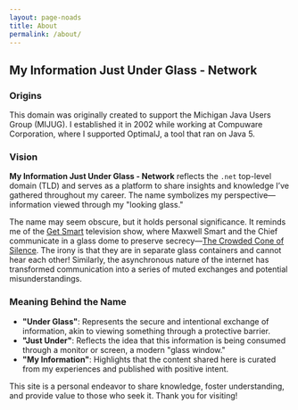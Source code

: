 ```yaml
---
layout: page-noads
title: About
permalink: /about/
---
```


## My Information Just Under Glass - Network

### Origins

This domain was originally created to support the Michigan Java Users Group (MIJUG). I established it in 2002 while working at Compuware Corporation, where I supported OptimalJ, a tool that ran on Java 5.

### Vision

**My Information Just Under Glass - Network** reflects the `.net` top-level domain (TLD) and serves as a platform to share insights and knowledge I’ve gathered throughout my career. The name symbolizes my perspective—information viewed through my "looking glass."

The name may seem obscure, but it holds personal significance. It reminds me of the [Get Smart](https://en.wikipedia.org/wiki/Get_Smart) television show, where Maxwell Smart and the Chief communicate in a glass dome to preserve secrecy—[The Crowded Cone of Silence](https://www.youtube.com/watch?v=TxmEtJ31Ldw). The irony is that they are in separate glass containers and cannot hear each other! Similarly, the asynchronous nature of the internet has transformed communication into a series of muted exchanges and potential misunderstandings.

### Meaning Behind the Name

- **"Under Glass"**: Represents the secure and intentional exchange of information, akin to viewing something through a protective barrier.
- **"Just Under"**: Reflects the idea that this information is being consumed through a monitor or screen, a modern "glass window."
- **"My Information"**: Highlights that the content shared here is curated from my experiences and published with positive intent.

This site is a personal endeavor to share knowledge, foster understanding, and provide value to those who seek it. Thank you for visiting!

